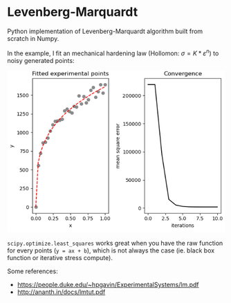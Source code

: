 # Levenberg-Marquardt

Python implementation of Levenberg-Marquardt algorithm built from scratch in Numpy.

In the example, I fit an mechanical hardening law (Hollomon: $σ = K * ε^n$) to noisy generated points:

![alt text](images/lm.png "lm")

`scipy.optimize.least_squares` works great when you have the raw function for every points (`y = ax + b`), which is not always the case (ie. black box function or iterative stress compute).

Some references:
- https://people.duke.edu/~hpgavin/ExperimentalSystems/lm.pdf
- http://ananth.in/docs/lmtut.pdf
